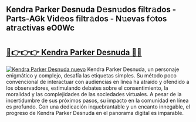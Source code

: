 ## Kendra Parker Desnuda D𝚎sn𝚞dos filtr𝚊dos - Parts-AGk Vid𝚎os filtr𝚊dos - N𝚞evas f𝚘tos atr𝚊ctivas eO0Wc

# <h2><a href="http://mb3cvg.tromn.icu/?c=Kendra+Parker+Desnuda">🔗👉👉👉 Kendra Parker Desnuda 🔗🔗</a></h2>

[![Kendra Parker Desnuda nuevo](https://i.imgur.com/pEAQMta.gif)](http://mb3cvg.tromn.icu/?c=Kendra+Parker+Desnuda)
Kendra Parker Desnuda, un personaje enigmático y complejo, desafía las etiquetas simples. Su método poco convencional de interactuar con audiencias en línea ha atraído y ofendido a los observadores, estimulando debates sobre el consentimiento, la moralidad y las complejidades de las sociedades virtuales. A pesar de la incertidumbre de sus próximos pasos, su impacto en la comunidad en línea es profundo. Con una dedicación inquebrantable y un encanto innegable, el progreso de Kendra Parker Desnuda en el panorama digital es imparable.
